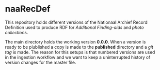 # naaRecDef

This repository holds different versions of the Nationaal Archief Record Definition used to produce RDF for *Additional Finding-aids* and *photo collections*.

The main directory holds the working version **0.0.0**. When a version is ready to be plublished a copy is made to the **published** directory and a *git tag* is made.
The reason for this setups is that numbered versions are used in the ingestion workflow and we want to keep a uninterrupted history of version changes for the master file. 



